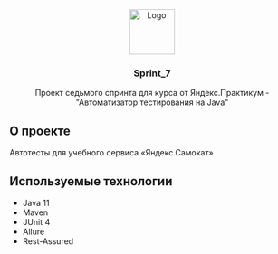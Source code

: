 <!-- PROJECT LOGO -->
<div align="center">
    <img src="https://upload.wikimedia.org/wikipedia/commons/thumb/5/58/Yandex_icon.svg/2048px-Yandex_icon.svg.png" alt="Logo" width="80" height="80">
</div>

<!-- PROJECT DESCRIPTION -->

<div>
<h3 align="center"> Sprint_7 </h3>
    <p align="center">
        Проект седьмого спринта для курса от Яндекс.Практикум - "Автоматизатор тестирования на Java"
    </p>
</div>

<!-- ABOUT THE PROJECT -->

## О проекте

Автотесты для учебного сервиса «Яндекс.Самокат»

## Используемые технологии

- Java 11
- Maven
- JUnit 4
- Allure
- Rest-Assured
